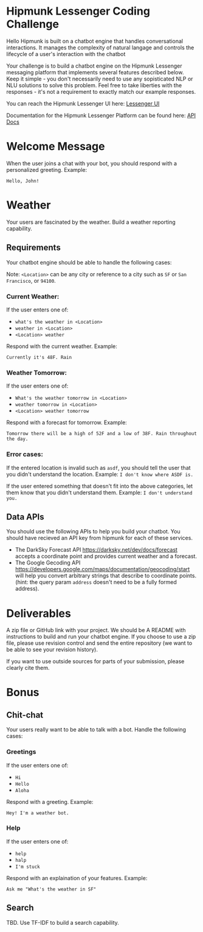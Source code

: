 # Hipmunk Lessenger Coding Challenge

Hello Hipmunk is built on a chatbot engine that handles conversational interactions. It manages the complexity of natural langage and controls the lifecycle of a user's interaction with the chatbot

Your challenge is to build a chatbot engine on the Hipmunk Lessenger messaging platform that implements several features described below. Keep it simple - you don't necessarily need to use any sopisticated NLP or NLU solutions to solve this problem. Feel free to take liberties with the responses - it's not a requirement to exactly match our example responses.

You can reach the Hipmunk Lessenger UI here: [Lessenger UI](https://www.hipmunk.com/jobs/hello/lessenger)

Documentation for the Hipmunk Lessenger Platform can be found here: [API Docs](api.md)

# Welcome Message

When the user joins a chat with your bot, you should respond with a personalized greeting. Example:
```
Hello, John!
```

# Weather

Your users are fascinated by the weather. Build a weather reporting capability.

## Requirements

Your chatbot engine should be able to handle the following cases:

Note: `<Location>` can be any city or reference to a city such as `SF` or `San Francisco`, or `94100`.

### Current Weather:

If the user enters one of:
* `what's the weather in <Location>`
* `weather in <Location>`
* `<Location> weather`

Respond with the current weather. Example:
```
Currently it's 48F. Rain
```

### Weather Tomorrow:
If the user enters one of:

* `What's the weather tomorrow in <Location>`
* `weather tomorrow in <Location>`
* `<Location> weather tomorrow`

Respond with a forecast for tomorrow. Example:
```
Tomorrow there will be a high of 52F and a low of 38F. Rain throughout the day.
```


### Error cases:
If the entered location is invalid such as `asdf`, you should tell the user that you didn't understand the location. Example:
```I don't know where ASDF is.```

If the user entered something that doesn't fit into the above categories, let them know that you didn't understand them. Example:
```I don't understand you.```

## Data APIs
You should use the following APIs to help you build your chatbot. You should have recieved an API key from hipmunk for each of these services.

* The DarkSky Forecast API https://darksky.net/dev/docs/forecast accepts a coordinate point and provides current weather and a forecast.
* The Google Gecoding API https://developers.google.com/maps/documentation/geocoding/start will help you convert arbitrary strings that describe to coordinate points. (hint: the query param `address` doesn't need to be a fully formed address).

# Deliverables
A zip file or GitHub link with your project. We should be A README with instructions to build and run your chatbot engine. If you choose to use a zip file, please use revision control and send the entire repository (we want to be able to see your revision history).

If you want to use outside sources for parts of your submission, please clearly cite them.

# Bonus
## Chit-chat
Your users really want to be able to talk with a bot. Handle the following cases:

### Greetings
If the user enters one of:

* `Hi`
* `Hello`
* `Aloha`

Respond with a greeting. Example:
```
Hey! I'm a weather bot.
```

### Help
If the user enters one of:

* `help`
* `halp`
* `I'm stuck`

Respond with an explaination of your features. Example:
```
Ask me "What's the weather in SF"
```

## Search
TBD. Use TF-IDF to build a search capability.
